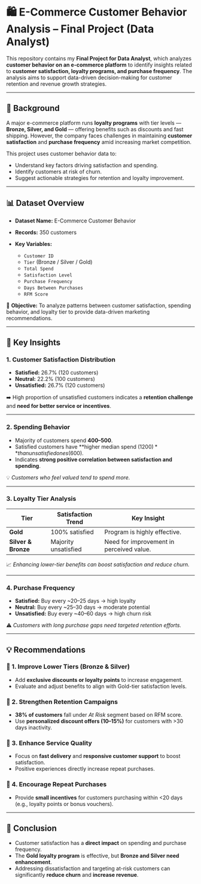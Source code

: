 # 🛍️ E-Commerce Customer Behavior Analysis – Final Project (Data Analyst)

This repository contains my **Final Project for Data Analyst**, which analyzes **customer behavior on an e-commerce platform** to identify insights related to **customer satisfaction, loyalty programs, and purchase frequency**.
The analysis aims to support data-driven decision-making for customer retention and revenue growth strategies.

---

## 📖 Background

A major e-commerce platform runs **loyalty programs** with tier levels — **Bronze, Silver, and Gold** — offering benefits such as discounts and fast shipping.
However, the company faces challenges in maintaining **customer satisfaction** and **purchase frequency** amid increasing market competition.

This project uses customer behavior data to:

* Understand key factors driving satisfaction and spending.
* Identify customers at risk of churn.
* Suggest actionable strategies for retention and loyalty improvement.

---

## 📊 Dataset Overview

* **Dataset Name:** E-Commerce Customer Behavior
* **Records:** 350 customers
* **Key Variables:**

  * `Customer ID`
  * `Tier` (Bronze / Silver / Gold)
  * `Total Spend`
  * `Satisfaction Level`
  * `Purchase Frequency`
  * `Days Between Purchases`
  * `RFM Score`

📂 **Objective:**
To analyze patterns between customer satisfaction, spending behavior, and loyalty tier to provide data-driven marketing recommendations.

---

## 🔎 Key Insights

### 1. Customer Satisfaction Distribution

* **Satisfied:** 26.7% (120 customers)
* **Neutral:** 22.2% (100 customers)
* **Unsatisfied:** 26.7% (120 customers)

➡️ High proportion of unsatisfied customers indicates a **retention challenge** and **need for better service or incentives**.

---

### 2. Spending Behavior

* Majority of customers spend **$400–$500**.
* Satisfied customers have **higher median spend ($1200)** than unsatisfied ones ($600).
* Indicates **strong positive correlation between satisfaction and spending**.

💡 *Customers who feel valued tend to spend more.*

---

### 3. Loyalty Tier Analysis

| Tier                | Satisfaction Trend   | Key Insight                              |
| ------------------- | -------------------- | ---------------------------------------- |
| **Gold**            | 100% satisfied       | Program is highly effective.             |
| **Silver & Bronze** | Majority unsatisfied | Need for improvement in perceived value. |

📈 *Enhancing lower-tier benefits can boost satisfaction and reduce churn.*

---

### 4. Purchase Frequency

* **Satisfied:** Buy every ~20–25 days → high loyalty
* **Neutral:** Buy every ~25–30 days → moderate potential
* **Unsatisfied:** Buy every ~40–60 days → high churn risk

⚠️ *Customers with long purchase gaps need targeted retention efforts.*

---

## 💡 Recommendations

### 🧠 1. Improve Lower Tiers (Bronze & Silver)

* Add **exclusive discounts or loyalty points** to increase engagement.
* Evaluate and adjust benefits to align with Gold-tier satisfaction levels.

### 🔁 2. Strengthen Retention Campaigns

* **38% of customers** fall under *At Risk* segment based on RFM score.
* Use **personalized discount offers (10–15%)** for customers with >30 days inactivity.

### 🚚 3. Enhance Service Quality

* Focus on **fast delivery** and **responsive customer support** to boost satisfaction.
* Positive experiences directly increase repeat purchases.

### 🎯 4. Encourage Repeat Purchases

* Provide **small incentives** for customers purchasing within <20 days (e.g., loyalty points or bonus vouchers).

---

## 🧾 Conclusion

* Customer satisfaction has a **direct impact** on spending and purchase frequency.
* The **Gold loyalty program** is effective, but **Bronze and Silver need enhancement**.
* Addressing dissatisfaction and targeting at-risk customers can significantly **reduce churn** and **increase revenue**.
